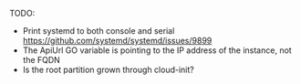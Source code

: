 TODO:

- Print systemd to both console and serial https://github.com/systemd/systemd/issues/9899
- The ApiUrl GO variable is pointing to the IP address of the instance, not the FQDN
- Is the root partition grown through cloud-init?
